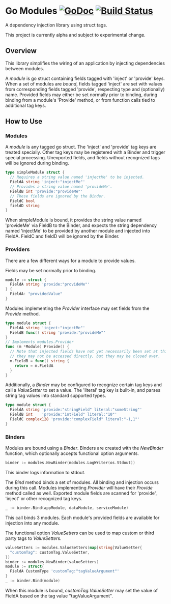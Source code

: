# Go Modules [![GoDoc](https://godoc.org/github.com/go-modules/modules?status.svg)](https://godoc.org/github.com/go-modules/modules) [![Build Status](https://travis-ci.org/go-modules/modules.svg)](https://travis-ci.org/go-modules/modules)
A dependency injection library using struct tags.

This project is currently alpha and subject to experimental change.

## Overview
This library simplifies the wiring of an application by injecting dependencies between modules.

A *module* is go struct containing fields tagged with 'inject' or 'provide' keys. When a set of modules are
*bound*, fields tagged 'inject' are set with values from corresponding fields tagged 'provide', respecting type and
(optionally) name. Provided fields may either be set normally prior to binding, during binding from a module's 'Provide'
method, or from function calls tied to additional tag keys.

## How to Use

### Modules
A *module* is any tagged go struct. The 'inject' and 'provide' tag keys are treated specially. Other tag keys may be
registered with a Binder and trigger special processing. Unexported fields, and fields without recognized tags will be
ignored during binding.
```go
type simpleModule struct {
  // Requires a string value named 'injectMe' to be injected.
  FieldA string 'inject:"injectMe"'
  // Provides a string value named 'provideMe'.
  FieldB int 'provide:"provideMe"'
  // These fields are ignored by the Binder.
  FieldC bool
  fieldD string
}
```
When simpleModule is bound, it provides the string value named 'provideMe' via FieldB to the Binder, and expects the
string dependency named 'injectMe' to be provided by another module and injected into FieldA. FieldC and fieldD will be
ignored by the Binder.

### Providers
There are a few different ways for a module to provide values.

Fields may be set normally prior to binding.
```go
module := struct {
  FieldA string 'provide:"provideMe"'
} {
  FieldA: "providedValue"
}
```

Modules implementing the *Provider* interface may set fields from the *Provide* method.
```go
type module struct {
  FieldA string 'inject:"injectMe"'
  FieldB func() string 'provide:"provideMe"'
}
// Implements modules.Provider
func (m *Module) Provide() {
  // Note that injected fields have not yet necessarily been set at this point, so
  // they may not be accessed directly, but they may be closed over.
  m.FieldB = func() string {
    return = m.FieldA
  }
}
```

Additionally, a *Binder* may be configured to recognize certain tag keys and call a *ValueSetter* to set a value.
The 'literal' tag key is built-in, and parses string tag values into standard supported types.
```go
type module struct {
  FieldA string 'provide:"stringField" literal:"someString"'
  FieldB int    'provide:"intField" literal:"10"'
  FieldC complex128 'provide:"complexField" literal:"-1,1"'
}
```

### Binders
Modules are bound using a *Binder*. Binders are created with the *NewBinder* function, which optionally
accepts functional option arguments.
```go
binder := modules.NewBinder(modules.LogWriter(os.Stdout))
```
This binder logs information to stdout.

The *Bind* method binds a set of modules. All binding and injection occurs during this call. Modules implementing
*Provider* will have their *Provide* method called as well. Exported module fields are scanned for 'provide',
'inject' or other recognized tag keys.
```go
_ := binder.Bind(appModule, dataModule, serviceModule)
```
This call binds 3 modules. Each module's provided fields are available for injection into any module.

The functional option *ValueSetters* can be used to map custom or third party tags to *ValueSetter*s.
```go
valueSetters := modules.ValueSetters(map[string]ValueSetter{
  "customTag": customTag.ValueSetter,
})
binder := modules.NewBinder(valueSetters)
module := struct{
  FieldA CustomType 'customTag:"tagValueArgument"'
}
_ := binder.Bind(module)
```
When this module is bound, *customTag.ValueSetter* may set the value of FieldA based on the tag value "tagValueArgument".